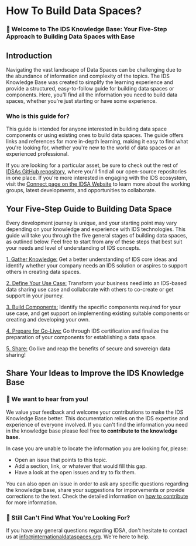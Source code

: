 # How To Build Data Spaces?
### :dart: Welcome to The IDS Knowledge Base: Your Five-Step Approach to Building Data Spaces with Ease

## Introduction
Navigating the vast landscape of Data Spaces can be challenging due to the abundance of information and complexity of the topics. The IDS Knowledge Base was created to simplify the learning experience and provide a structured, easy-to-follow guide for building data spaces or components. Here, you'll find all the information you need to build data spaces, whether you're just starting or have some experience.

### Who is this guide for?
This guide is intended for anyone interested in building data space components or using existing ones to build data spaces. The guide offers links and references for more in-depth learning, making it easy to find what you're looking for, whether you're new to the world of data spaces or an experienced professional.

If you are looking for a particular asset, be sure to check out the rest of [IDSAs GitHub repository](https://link/), where you'll find all our open-source repositories in one place. If you're more interested in engaging with the IDS ecosystem, visit the [Connect page on the IDSA Website](https://internationaldataspaces.org/connect/) to learn more about the working groups, latest developments, and opportunities to collaborate.

## Your Five-Step Guide to Building Data Space
Every development journey is unique, and your starting point may vary depending on your knowledge and experience with IDS technologies. This guide will take you through the five general stages of building data spaces, as outlined below.
Feel free to start from any of these steps that best suit your needs and level of understanding of IDS concepts.

[1. Gather Knowledge:](/how-to-build-data-spaces/1-Gather-Knowledge.md)
Get a better understanding of IDS core ideas and identify whether your company needs an IDS solution or aspires to support others in creating data spaces.

[2. Define Your Use Case:](/how-to-build-data-spaces/2-Define-Your-Use-Case.md)
Transform your business need into an IDS-based data sharing use case and collaborate with others to co-create or get support in your journey.

[3. Build Components:](/how-to-build-data-spaces/3-Build-Components.md)
Identify the specific components required for your use case, and get support on implementing existing suitable components or creating and developing your own.

[4. Prepare for Go-Live:](/how-to-build-data-spaces/4-Prepare-for-Go-Live.md)
Go through IDS certification and finalize the preparation of your components for establishing a data space.

[5. Share:](/how-to-build-data-spaces/5-Share.md)
Go live and reap the benefits of secure and sovereign data sharing!

## Share Your Ideas to Improve the IDS Knowledge Base 
### :mega: We want to hear from you!
We value your feedback and welcome your contributions to make the IDS Knowledge Base better. This documentation relies on the IDS expertise and experience of everyone involved. If you can't find the information you need in the knowledge base please feel free **to contribute to the knowledge base.** 

In case you are unable to locate the information you are looking for, please:
+ Open an issue that points to this topic. 
+ Add a section, link, or whatever that would fill this gap.
+ Have a look at the open issues and try to fix them.

You can also open an issue in order to ask any specific questions regarding the knowledge base, share your suggestions for imporvements or provide corrections to the text. 
Check the detailed information on [how to contribute](/how-to-build-data-spaces/CONTRIBUTING.md) for more information.

### :mag_right: Still Can't Find What You're Looking For?
If you  have any general questions regarding IDSA, don't hesitate to contact us at [info@internationaldataspaces.org](mailto:info@internationaldataspaces.org ). We're here to help.
